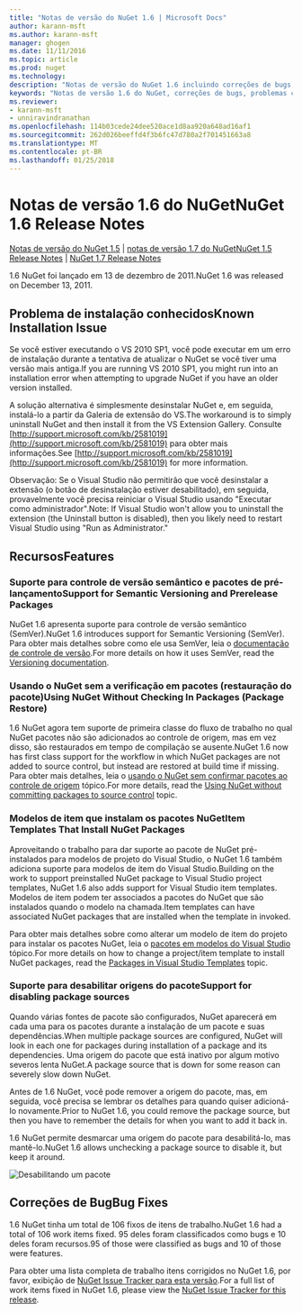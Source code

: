 ```yaml
---
title: "Notas de versão do NuGet 1.6 | Microsoft Docs"
author: karann-msft
ms.author: karann-msft
manager: ghogen
ms.date: 11/11/2016
ms.topic: article
ms.prod: nuget
ms.technology: 
description: "Notas de versão do NuGet 1.6 incluindo correções de bugs, problemas conhecidos, recursos adicionados e DCRs."
keywords: "Notas de versão 1.6 do NuGet, correções de bugs, problemas conhecidos, adicionaram recursos, DCRs"
ms.reviewer:
- karann-msft
- unniravindranathan
ms.openlocfilehash: 114b03cede24dee520ace1d8aa920a648ad16af1
ms.sourcegitcommit: 262d026beeffd4f3b6fc47d780a2f701451663a8
ms.translationtype: MT
ms.contentlocale: pt-BR
ms.lasthandoff: 01/25/2018
---
```

 # <a name="nuget-16-release-notes"></a><span data-ttu-id="ef6d8-104">Notas de versão 1.6 do NuGet</span><span class="sxs-lookup"><span data-stu-id="ef6d8-104">NuGet 1.6 Release Notes</span></span>

<span data-ttu-id="ef6d8-105">[Notas de versão do NuGet 1.5](../release-notes/nuget-1.5.md) | [notas de versão 1.7 do NuGet](../release-notes/nuget-1.7.md)</span><span class="sxs-lookup"><span data-stu-id="ef6d8-105">[NuGet 1.5 Release Notes](../release-notes/nuget-1.5.md) | [NuGet 1.7 Release Notes](../release-notes/nuget-1.7.md)</span></span>

<span data-ttu-id="ef6d8-106">1.6 NuGet foi lançado em 13 de dezembro de 2011.</span><span class="sxs-lookup"><span data-stu-id="ef6d8-106">NuGet 1.6 was released on December 13, 2011.</span></span>

## <a name="known-installation-issue"></a><span data-ttu-id="ef6d8-107">Problema de instalação conhecidos</span><span class="sxs-lookup"><span data-stu-id="ef6d8-107">Known Installation Issue</span></span>
<span data-ttu-id="ef6d8-108">Se você estiver executando o VS 2010 SP1, você pode executar em um erro de instalação durante a tentativa de atualizar o NuGet se você tiver uma versão mais antiga.</span><span class="sxs-lookup"><span data-stu-id="ef6d8-108">If you are running VS 2010 SP1, you might run into an installation error when attempting to upgrade NuGet if you have an older version installed.</span></span>

<span data-ttu-id="ef6d8-109">A solução alternativa é simplesmente desinstalar NuGet e, em seguida, instalá-lo a partir da Galeria de extensão do VS.</span><span class="sxs-lookup"><span data-stu-id="ef6d8-109">The workaround is to simply uninstall NuGet and then install it from the VS Extension Gallery.</span></span>  <span data-ttu-id="ef6d8-110">Consulte [http://support.microsoft.com/kb/2581019](http://support.microsoft.com/kb/2581019) para obter mais informações.</span><span class="sxs-lookup"><span data-stu-id="ef6d8-110">See [http://support.microsoft.com/kb/2581019](http://support.microsoft.com/kb/2581019) for more information.</span></span>

<span data-ttu-id="ef6d8-111">Observação: Se o Visual Studio não permitirão que você desinstalar a extensão (o botão de desinstalação estiver desabilitado), em seguida, provavelmente você precisa reiniciar o Visual Studio usando "Executar como administrador".</span><span class="sxs-lookup"><span data-stu-id="ef6d8-111">Note: If Visual Studio won't allow you to uninstall the extension (the Uninstall button is disabled), then you likely need to restart Visual Studio using "Run as Administrator."</span></span>

## <a name="features"></a><span data-ttu-id="ef6d8-112">Recursos</span><span class="sxs-lookup"><span data-stu-id="ef6d8-112">Features</span></span>

### <a name="support-for-semantic-versioning-and-prerelease-packages"></a><span data-ttu-id="ef6d8-113">Suporte para controle de versão semântico e pacotes de pré-lançamento</span><span class="sxs-lookup"><span data-stu-id="ef6d8-113">Support for Semantic Versioning and Prerelease Packages</span></span>
<span data-ttu-id="ef6d8-114">NuGet 1.6 apresenta suporte para controle de versão semântico (SemVer).</span><span class="sxs-lookup"><span data-stu-id="ef6d8-114">NuGet 1.6 introduces support for Semantic Versioning (SemVer).</span></span> <span data-ttu-id="ef6d8-115">Para obter mais detalhes sobre como ele usa SemVer, leia o [documentação de controle de versão](../create-packages/prerelease-packages.md).</span><span class="sxs-lookup"><span data-stu-id="ef6d8-115">For more details on how it uses SemVer, read the [Versioning documentation](../create-packages/prerelease-packages.md).</span></span>

### <a name="using-nuget-without-checking-in-packages-package-restore"></a><span data-ttu-id="ef6d8-116">Usando o NuGet sem a verificação em pacotes (restauração do pacote)</span><span class="sxs-lookup"><span data-stu-id="ef6d8-116">Using NuGet Without Checking In Packages (Package Restore)</span></span>
<span data-ttu-id="ef6d8-117">1.6 NuGet agora tem suporte de primeira classe do fluxo de trabalho no qual NuGet pacotes não são adicionados ao controle de origem, mas em vez disso, são restaurados em tempo de compilação se ausente.</span><span class="sxs-lookup"><span data-stu-id="ef6d8-117">NuGet 1.6 now has first class support for the workflow in which NuGet packages are not added to source control, but instead are restored at build time if missing.</span></span> <span data-ttu-id="ef6d8-118">Para obter mais detalhes, leia o [usando o NuGet sem confirmar pacotes ao controle de origem](../consume-packages/packages-and-source-control.md) tópico.</span><span class="sxs-lookup"><span data-stu-id="ef6d8-118">For more details, read the [Using NuGet without committing packages to source control](../consume-packages/packages-and-source-control.md) topic.</span></span>

### <a name="item-templates-that-install-nuget-packages"></a><span data-ttu-id="ef6d8-119">Modelos de item que instalam os pacotes NuGet</span><span class="sxs-lookup"><span data-stu-id="ef6d8-119">Item Templates That Install NuGet Packages</span></span>
<span data-ttu-id="ef6d8-120">Aproveitando o trabalho para dar suporte ao pacote de NuGet pré-instalados para modelos de projeto do Visual Studio, o NuGet 1.6 também adiciona suporte para modelos de item do Visual Studio.</span><span class="sxs-lookup"><span data-stu-id="ef6d8-120">Building on the work to support preinstalled NuGet package to Visual Studio project templates, NuGet 1.6 also adds support for Visual Studio item templates.</span></span> <span data-ttu-id="ef6d8-121">Modelos de item podem ter associados a pacotes do NuGet que são instalados quando o modelo na chamada.</span><span class="sxs-lookup"><span data-stu-id="ef6d8-121">Item templates can have associated NuGet packages that are installed when the template in invoked.</span></span>

<span data-ttu-id="ef6d8-122">Para obter mais detalhes sobre como alterar um modelo de item do projeto para instalar os pacotes NuGet, leia o [pacotes em modelos do Visual Studio](../visual-studio-extensibility/visual-studio-templates.md) tópico.</span><span class="sxs-lookup"><span data-stu-id="ef6d8-122">For more details on how to change a project/item template to install NuGet packages, read the [Packages in Visual Studio Templates](../visual-studio-extensibility/visual-studio-templates.md) topic.</span></span>

### <a name="support-for-disabling-package-sources"></a><span data-ttu-id="ef6d8-123">Suporte para desabilitar origens do pacote</span><span class="sxs-lookup"><span data-stu-id="ef6d8-123">Support for disabling package sources</span></span>
<span data-ttu-id="ef6d8-124">Quando várias fontes de pacote são configurados, NuGet aparecerá em cada uma para os pacotes durante a instalação de um pacote e suas dependências.</span><span class="sxs-lookup"><span data-stu-id="ef6d8-124">When multiple package sources are configured, NuGet will look in each one for packages during installation of a package and its dependencies.</span></span> <span data-ttu-id="ef6d8-125">Uma origem do pacote que está inativo por algum motivo severos lenta NuGet.</span><span class="sxs-lookup"><span data-stu-id="ef6d8-125">A package source that is down for some reason can severely slow down NuGet.</span></span>

<span data-ttu-id="ef6d8-126">Antes de 1.6 NuGet, você pode remover a origem do pacote, mas, em seguida, você precisa se lembrar os detalhes para quando quiser adicioná-lo novamente.</span><span class="sxs-lookup"><span data-stu-id="ef6d8-126">Prior to NuGet 1.6, you could remove the package source, but then you have to remember the details for when you want to add it back in.</span></span>

<span data-ttu-id="ef6d8-127">1.6 NuGet permite desmarcar uma origem do pacote para desabilitá-lo, mas mantê-lo.</span><span class="sxs-lookup"><span data-stu-id="ef6d8-127">NuGet 1.6 allows unchecking a package source to disable it, but keep it around.</span></span>

![Desabilitando um pacote](./media/package-source-with-disabled-source.png)

## <a name="bug-fixes"></a><span data-ttu-id="ef6d8-129">Correções de Bug</span><span class="sxs-lookup"><span data-stu-id="ef6d8-129">Bug Fixes</span></span>
<span data-ttu-id="ef6d8-130">1.6 NuGet tinha um total de 106 fixos de itens de trabalho.</span><span class="sxs-lookup"><span data-stu-id="ef6d8-130">NuGet 1.6 had a total of 106 work items fixed.</span></span> <span data-ttu-id="ef6d8-131">95 deles foram classificados como bugs e 10 deles foram recursos.</span><span class="sxs-lookup"><span data-stu-id="ef6d8-131">95 of those were classified as bugs and 10 of those were features.</span></span>

<span data-ttu-id="ef6d8-132">Para obter uma lista completa de trabalho itens corrigidos no NuGet 1.6, por favor, exibição de [NuGet Issue Tracker para esta versão](http://nuget.codeplex.com/workitem/list/advanced?keyword=&status=Closed&type=All&priority=All&release=NuGet%201.6&assignedTo=All&component=All&sortField=Votes&sortDirection=Descending&page=0).</span><span class="sxs-lookup"><span data-stu-id="ef6d8-132">For a full list of work items fixed in NuGet 1.6, please view the [NuGet Issue Tracker for this release](http://nuget.codeplex.com/workitem/list/advanced?keyword=&status=Closed&type=All&priority=All&release=NuGet%201.6&assignedTo=All&component=All&sortField=Votes&sortDirection=Descending&page=0).</span></span>
